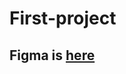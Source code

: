 # First-project
## Figma is [here](https://www.figma.com/file/2H0qWyfnDFXk7wnR7Zzyl9/Bakerlab-(FE)-(Copy)?node-id=11342%3A1117)
